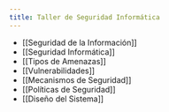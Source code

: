 ```yaml
---
title: Taller de Seguridad Informática
---
```


- [[Seguridad de la Información]]
- [[Seguridad Informática]]
- [[Tipos de Amenazas]]
- [[Vulnerabilidades]]
- [[Mecanismos de Seguridad]]
- [[Políticas de Seguridad]]
- [[Diseño del Sistema]]
